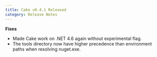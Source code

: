 ```yaml
---
title: Cake v0.4.1 Released
category: Release Notes
---
```


**Fixes**

* Made Cake work on .NET 4.6 again without experimental flag.
* The tools directory now have higher precedence than environment paths when resolving nuget.exe.